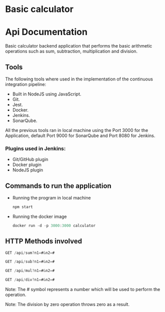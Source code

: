 # Basic calculator

# Api Documentation

Basic calculator backend application that performs the basic arithmetic operations such as sum, subtraction, multiplication and division.

## Tools

The following tools where used in the implementation of the continuous integration pipeline:

- Built in NodeJS using JavaScript.
- Git.
- Jest.
- Docker.
- Jenkins.
- SonarQube.

All the previous tools ran in local machine using the Port 3000 for the Application, default Port 9000 for SonarQube and Port 8080 for Jenkins.

### Plugins used in Jenkins:

- Git/GitHub plugin
- Docker plugin
- NodeJS plugin

## Commands to run the application

- Running the program in local machine

    ```jsx
    npm start
    ```

- Running the docker image

    ```jsx
    docker run -d -p 3000:3000 calculator
    ```

## HTTP Methods involved

```jsx
GET /api/sum?n1=#&n2=#
```

```jsx
GET /api/sub?n1=#&n2=#
```

```jsx
GET /api/mul?n1=#&n2=#
```

```jsx
GET /api/div?n1=#&n2=#
```

Note: The # symbol represents a number which will be used to perform the operation.

Note: The division by zero operation throws zero as a result.

